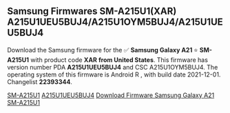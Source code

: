 <h2>Samsung Firmwares SM-A215U1(XAR) A215U1UEU5BUJ4/A215U1OYM5BUJ4/A215U1UEU5BUJ4</h2>
Download the Samsung firmware for the ✅ <strong>Samsung Galaxy A21 </strong> ⭐ <strong>SM-A215U1</strong> with product code <strong>XAR</strong> <strong> from United States</strong>. This firmware has version number PDA <strong>A215U1UEU5BUJ4</strong> and CSC A215U1OYM5BUJ4. The operating system of this firmware is Android R , with build date 2021-12-01. Changelist <strong>22393344</strong>.


[SM-A215U1](https://samfirm.shop/samsung/model/SM-A215U1)
[A215U1UEU5BUJ4](https://samfirm.shop/samsung/pda/A215U1UEU5BUJ4)
[Download Firmware Samsung Galaxy A21 SM-A215U1](https://samfirm.shop/samsung/firmware/479125)
